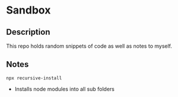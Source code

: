 # Sandbox

## Description

This repo holds random snippets of code as well as notes to myself.

## Notes

`npx recursive-install`

- Installs node modules into all sub folders